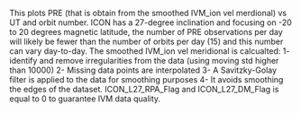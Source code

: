 This plots PRE (that is obtain from the smoothed IVM_ion vel merdional) vs UT and orbit number.
ICON has a 27-degree inclination and focusing on -20 to 20 degrees magnetic latitude, the number of PRE observations per day will likely be fewer than the number of orbits per day (15)
and this number can vary day-to-day.
The smoothed IVM_ion vel meridional is calcualted:
1- identify and remove irregularities from the data (using moving std higher than 10000)
2- Missing data points are interpolated
3- A Savitzky-Golay filter is applied to the data for smoothing purposes
4- It avoids smoothing the edges of the dataset.
ICON_L27_RPA_Flag and ICON_L27_DM_Flag is equal to 0 to guarantee IVM data quality. 
